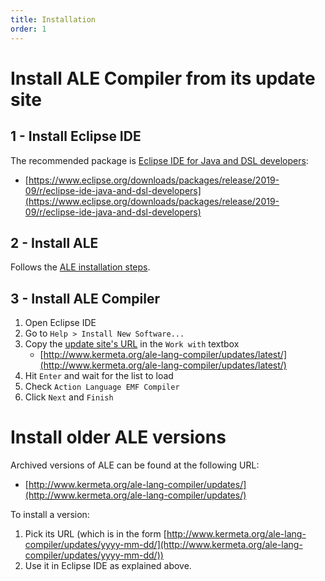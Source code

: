 ```yaml
---
title: Installation
order: 1
---
```


Install ALE Compiler from its update site
============================

1 - Install Eclipse IDE
-----------------------

The recommended package is [Eclipse IDE for Java and DSL developers](https://www.eclipse.org/downloads/packages/release/2019-09/r/eclipse-ide-java-and-dsl-developers):
- [https://www.eclipse.org/downloads/packages/release/2019-09/r/eclipse-ide-java-and-dsl-developers](https://www.eclipse.org/downloads/packages/release/2019-09/r/eclipse-ide-java-and-dsl-developers)
  
2 - Install ALE
---------------

Follows the [ALE installation steps](http://gemoc.org/ale-lang-compiler/getting_started.html).

 
3 - Install ALE Compiler
---------------

1. Open Eclipse IDE
2. Go to `Help > Install New Software...`
3. Copy the [update site's URL](http://www.kermeta.org/ale-lang-compiler/updates/latest/) in the `Work with` textbox
   * [http://www.kermeta.org/ale-lang-compiler/updates/latest/](http://www.kermeta.org/ale-lang-compiler/updates/latest/)
4. Hit `Enter` and wait for the list to load
5. Check `Action Language EMF Compiler`
6. Click `Next` and `Finish`

Install older ALE versions
==========================

Archived versions of ALE can be found at the following URL:
- [http://www.kermeta.org/ale-lang-compiler/updates/](http://www.kermeta.org/ale-lang-compiler/updates/)

To install a version:
1. Pick its URL (which is in the form [http://www.kermeta.org/ale-lang-compiler/updates/yyyy-mm-dd/](http://www.kermeta.org/ale-lang-compiler/updates/yyyy-mm-dd/))
2. Use it in Eclipse IDE as explained above.